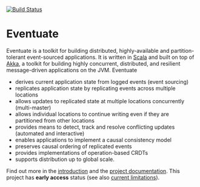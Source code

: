 [![Build Status](https://travis-ci.org/RBMHTechnology/eventuate.svg?branch=master)](https://travis-ci.org/RBMHTechnology/eventuate)

Eventuate
=========

Eventuate is a toolkit for building distributed, highly-available and partition-tolerant event-sourced applications. It is written in [Scala](http://www.scala-lang.org/) and built on top of [Akka](http://akka.io), a toolkit for building highly concurrent, distributed, and resilient message-driven applications on the JVM. Eventuate

- derives current application state from logged events (event sourcing)
- replicates application state by replicating events across multiple locations
- allows updates to replicated state at multiple locations concurrently (multi-master)
- allows individual locations to continue writing even if they are partitioned from other locations
- provides means to detect, track and resolve conflicting updates (automated and interactive)
- enables applications to implement a causal consistency model
- preserves causal ordering of replicated events
- provides implementations of operation-based CRDTs
- supports distribution up to global scale.

Find out more in the [introduction](http://rbmhtechnology.github.io/eventuate/introduction.html) and the [project documentation](http://rbmhtechnology.github.io/eventuate/). This project has **early access** status (see also [current limitations](http://rbmhtechnology.github.io/eventuate/current-limitations.html)).
